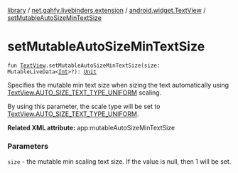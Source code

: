 [library](../../index.md) / [net.gahfy.livebinders.extension](../index.md) / [android.widget.TextView](index.md) / [setMutableAutoSizeMinTextSize](./set-mutable-auto-size-min-text-size.md)

# setMutableAutoSizeMinTextSize

`fun `[`TextView`](https://developer.android.com/reference/android/widget/TextView.html)`.setMutableAutoSizeMinTextSize(size: MutableLiveData<`[`Int`](https://kotlinlang.org/api/latest/jvm/stdlib/kotlin/-int/index.html)`>?): `[`Unit`](https://kotlinlang.org/api/latest/jvm/stdlib/kotlin/-unit/index.html)

Specifies the mutable min text size when sizing the text automatically using
[TextView.AUTO_SIZE_TEXT_TYPE_UNIFORM](https://developer.android.com/reference/android/widget/TextView.html#AUTO_SIZE_TEXT_TYPE_UNIFORM) scaling.

By using this parameter, the scale type will be set to [TextView.AUTO_SIZE_TEXT_TYPE_UNIFORM](https://developer.android.com/reference/android/widget/TextView.html#AUTO_SIZE_TEXT_TYPE_UNIFORM).

**Related XML attribute:** app:mutableAutoSizeMinTextSize

### Parameters

`size` - the mutable min scaling text size. If the value is null, then 1 will be set.